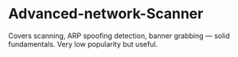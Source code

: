 # Advanced-network-Scanner
Covers scanning, ARP spoofing detection, banner grabbing — solid fundamentals. Very low popularity but useful.

